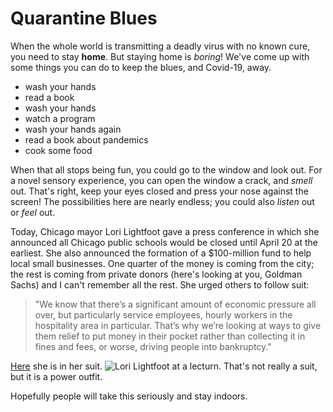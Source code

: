 # Quarantine Blues
When the whole world is transmitting a deadly virus with no known cure, you need to stay **home**. But staying home is _boring_! We've come up with some things you can do to keep the blues, and Covid-19, away.

* wash your hands
* read a book
* wash your hands
* watch a program
* wash your hands again
* read a book about pandemics
* cook some food

When that all stops being fun, you could go to the window and look out. For a novel sensory experience, you can open the window a crack, and _smell_ out. That's right, keep your eyes closed and press your nose against the screen! The possibilities here are nearly endless; you could also _listen_ out or _feel_ out. 

Today, Chicago mayor Lori Lightfoot gave a press conference in which she announced all Chicago public schools would be closed until April 20 at the earliest. She also announced the formation of a $100-million fund to help local small businesses. One quarter of the money is coming from the city; the rest is coming from private donors (here's looking at you, Goldman Sachs) and I can't remember all the rest. She urged others to follow suit:
>"We know that there’s a significant amount of economic pressure all over, but particularly service employees, hourly workers in the hospitality area in particular. That’s why we’re looking at ways to give them relief to put money in their pocket rather than collecting it in fines and fees, or worse, driving people into bankruptcy."

[Here](https://www.facebook.com/abc7chicago/videos/2663544127077625/) she is in her suit.
![Lori Lightfoot at a lecturn.](https://cdn.vox-cdn.com/thumbor/QIzgF9CT3Gq6VqKIIZd3JR4oAcw=/0x0:4204x3003/920x613/filters:focal(1766x1166:2438x1838):format(webp)/cdn.vox-cdn.com/uploads/chorus_image/image/66518389/LIGHTFOOT_060119_08.0.jpg)
That's not really a suit, but it is a power outfit.

Hopefully people will take this seriously and stay indoors.